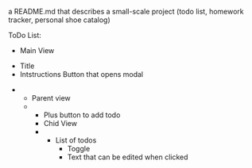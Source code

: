 a README.md that describes a small-scale project (todo list, homework tracker, personal shoe catalog)

ToDo List:
- Main View
 * Title
 * Intstructions Button that opens modal
- * Parent view
  * - Plus button to add todo
    - Chid View
    - * List of todos
        * Toggle
        * Text that can be edited when clicked
     
    
